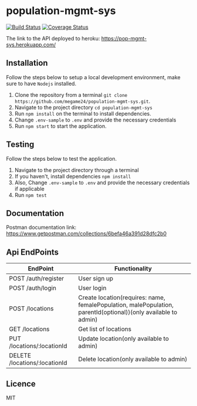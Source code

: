 # population-mgmt-sys

[![Build Status](https://travis-ci.org/megame24/population-mgmt-sys.svg?branch=develop)](https://travis-ci.org/megame24/population-mgmt-sys)
[![Coverage Status](https://coveralls.io/repos/github/megame24/population-mgmt-sys/badge.svg?branch=develop)](https://coveralls.io/github/megame24/population-mgmt-sys?branch=develop)

The link to the API deployed to heroku: https://pop-mgmt-sys.herokuapp.com/

## Installation

Follow the steps below to setup a local development environment, make sure to have `Nodejs` installed.

1.  Clone the repository from a terminal `git clone https://github.com/megame24/population-mgmt-sys.git`.
2.  Navigate to the project directory `cd population-mgmt-sys`
3.  Run `npm install` on the terminal to install dependencies.
4.  Change `.env-sample` to `.env` and provide the necessary credentials
5.  Run `npm start` to start the application.

## Testing

Follow the steps below to test the application.

1.  Navigate to the project directory through a terminal
2.  If you haven't, install dependencies `npm install`
3.  Also, Change `.env-sample` to `.env` and provide the necessary credentials if applicable
4.  Run `npm test`

## Documentation

Postman documentation link: https://www.getpostman.com/collections/6befa46a391d28dfc2b0

  
## Api EndPoints

EndPoint                      |   Functionality
------------------------------|------------------------
POST /auth/register        |   User sign up
POST /auth/login             |   User login
POST /locations         |   Create location(requires: name, femalePopulation, malePopulation, parentId(optional))(only available to admin)
GET /locations       |   Get list of locations
PUT  /locations/:locationId         |   Update location(only available to admin)
DELETE  /locations/:locationId      |   Delete location(only available to admin)


## Licence

MIT